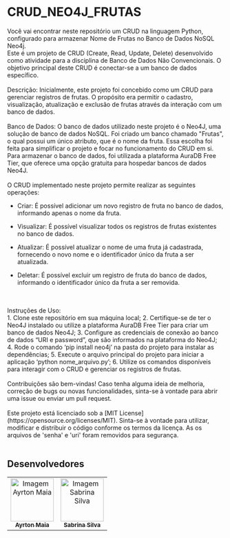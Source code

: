 # CRUD_NEO4J_FRUTAS

Você vai encontrar neste repositório um CRUD na linguagem Python, configurado para armazenar Nome de Frutas no Banco de Dados NoSQL Neo4j.
<br>
Este é um projeto de CRUD (Create, Read, Update, Delete) desenvolvido como atividade para a disciplina de Banco de Dados Não Convencionais. O objetivo principal deste CRUD é conectar-se a um banco de dados específico.
<br>
<br>
Descrição: Inicialmente, este projeto foi concebido como um CRUD para gerenciar registros de frutas. O propósito era permitir o cadastro, visualização, atualização e exclusão de frutas através da interação com um banco de dados.
<br>
<br>
Banco de Dados: O banco de dados utilizado neste projeto é o Neo4J, uma solução de banco de dados NoSQL. Foi criado um banco chamado "Frutas", o qual possui um único atributo, que é o nome da fruta. Essa escolha foi feita para simplificar o projeto e focar no funcionamento do CRUD em si. Para armazenar o banco de dados, foi utilizada a plataforma AuraDB Free Tier, que oferece uma opção gratuita para hospedar bancos de dados Neo4J.
<br>
<br>
O CRUD implementado neste projeto permite realizar as seguintes operações:

- Criar: É possível adicionar um novo registro de fruta no banco de dados, informando apenas o nome da fruta.

- Visualizar: É possível visualizar todos os registros de frutas existentes no banco de dados.

- Atualizar: É possível atualizar o nome de uma fruta já cadastrada, fornecendo o novo nome e o identificador único da fruta a ser atualizada.

- Deletar: É possível excluir um registro de fruta do banco de dados, informando o identificador único da fruta a ser removida.
<br>
<br>
Instruções de Uso:
<br>
1. Clone este repositório em sua máquina local;
2. Certifique-se de ter o Neo4J instalado ou utilize a plataforma AuraDB Free Tier para criar um banco de dados Neo4J;
3. Configure as credenciais de conexão ao banco de dados “URI e password”, que são informados na plataforma do Neo4J;
4. Rode o comando ‘pip install neo4j’ na pasta do projeto para instalar as dependências;
5. Execute o arquivo principal do projeto para iniciar a aplicação ‘python nome_arquivo.py’;
6. Utilize os comandos disponíveis para interagir com o CRUD e gerenciar os registros de frutas.
<br>
<br>
Contribuições são bem-vindas! Caso tenha alguma ideia de melhoria, correção de bugs ou novas funcionalidades, sinta-se à vontade para abrir uma issue ou enviar um pull request.
<br>
<br>
Este projeto está licenciado sob a [MIT License](https://opensource.org/licenses/MIT). Sinta-se à vontade para utilizar, modificar e distribuir o código conforme os termos da licença. As os arquivos de 'senha' e 'uri' foram removidos para segurança.
<br>
<br>
<h2 >Desenvolvedores</h2>
<table>
  <tr>
    <td align="center"><a href="https://github.com/AyrtonMaia0"><img src="https://avatars.githubusercontent.com/u/98968093?v=4" width="100px;" alt="Imagem Ayrton Maia"/><br /><sub><b>Ayrton Maia</b></sub></a></td>
    <td align="center"><a href="https://www.linkedin.com/in/sabrinam-silva/"><img src="https://encurtador.com.br/abuD9" width="100px;" alt="Imagem Sabrina Silva"/><br /><sub><b>Sabrina Silva</b></sub></a></td>
  </tr>
